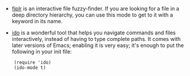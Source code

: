 - [fiplr](https://github.com/kevinkehl/fiplr) is an interactive
  file fuzzy-finder. If you are looking for a file in a deep
  directory hierarchy, you can use this mode to get to it with a
  keyword in its name.

- [ido](https://www.gnu.org/software/emacs/manual/html_mono/ido.html) is a
  wonderful tool that helps you navigate commands and files interactively,
  instead of having to type complete paths. It comes with later versions of
  Emacs; enabling it is very easy; it's enough to put the following in your init
  file:

```
    (require 'ido)
    (ido-mode t)
```
